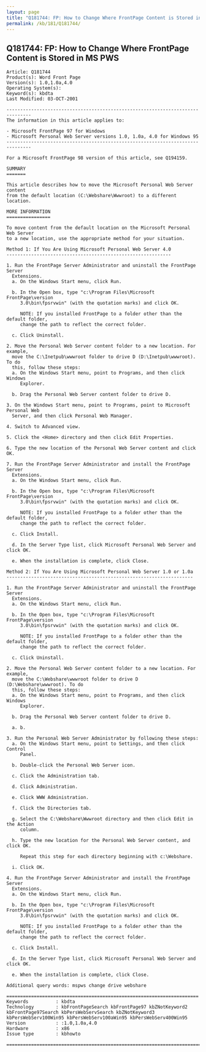 ```yaml
---
layout: page
title: "Q181744: FP: How to Change Where FrontPage Content is Stored in MS PWS"
permalink: /kb/181/Q181744/
---
```


## Q181744: FP: How to Change Where FrontPage Content is Stored in MS PWS

	Article: Q181744
	Product(s): Word Front Page
	Version(s): 1.0,1.0a,4.0
	Operating System(s): 
	Keyword(s): kbdta
	Last Modified: 03-OCT-2001
	
	-------------------------------------------------------------------------------
	The information in this article applies to:
	
	- Microsoft FrontPage 97 for Windows 
	- Microsoft Personal Web Server versions 1.0, 1.0a, 4.0 for Windows 95 
	-------------------------------------------------------------------------------
	
	For a Microsoft FrontPage 98 version of this article, see Q194159.
	
	SUMMARY
	=======
	
	This article describes how to move the Microsoft Personal Web Server content
	from the default location (C:\Webshare\Wwwroot) to a different location.
	
	MORE INFORMATION
	================
	
	To move content from the default location on the Microsoft Personal Web Server
	to a new location, use the appropriate method for your situation.
	
	Method 1: If You Are Using Microsoft Personal Web Server 4.0
	------------------------------------------------------------
	
	1. Run the FrontPage Server Administrator and uninstall the FrontPage Server
	  Extensions.
	  a. On the Windows Start menu, click Run.
	
	  b. In the Open box, type "c:\Program Files\Microsoft FrontPage\version
	     3.0\bin\fpsrvwin" (with the quotation marks) and click OK.
	
	     NOTE: If you installed FrontPage to a folder other than the default folder,
	     change the path to reflect the correct folder.
	
	  c. Click Uninstall.
	
	2. Move the Personal Web Server content folder to a new location. For example,
	  move the C:\Inetpub\wwwroot folder to drive D (D:\Inetpub\wwwroot). To do
	  this, follow these steps:
	  a. On the Windows Start menu, point to Programs, and then click Windows
	     Explorer.
	
	  b. Drag the Personal Web Server content folder to drive D.
	
	3. On the Windows Start menu, point to Programs, point to Microsoft Personal Web
	  Server, and then click Personal Web Manager.
	
	4. Switch to Advanced view.
	
	5. Click the <Home> directory and then click Edit Properties.
	
	6. Type the new location of the Personal Web Server content and click OK.
	
	7. Run the FrontPage Server Administrator and install the FrontPage Server
	  Extensions.
	  a. On the Windows Start menu, click Run.
	
	  b. In the Open box, type "c:\Program Files\Microsoft FrontPage\version
	     3.0\bin\fpsrvwin" (with the quotation marks) and click OK.
	
	     NOTE: If you installed FrontPage to a folder other than the default folder,
	     change the path to reflect the correct folder.
	
	  c. Click Install.
	
	  d. In the Server Type list, click Microsoft Personal Web Server and click OK.
	
	  e. When the installation is complete, click Close.
	
	Method 2: If You Are Using Microsoft Personal Web Server 1.0 or 1.0a
	--------------------------------------------------------------------
	
	1. Run the FrontPage Server Administrator and uninstall the FrontPage Server
	  Extensions.
	  a. On the Windows Start menu, click Run.
	
	  b. In the Open box, type "c:\Program Files\Microsoft FrontPage\version
	     3.0\bin\fpsrvwin" (with the quotation marks) and click OK.
	
	     NOTE: If you installed FrontPage to a folder other than the default folder,
	     change the path to reflect the correct folder.
	
	  c. Click Uninstall.
	
	2. Move the Personal Web Server content folder to a new location. For example,
	  move the C:\Webshare\wwwroot folder to drive D (D:\Webshare\wwwroot). To do
	  this, follow these steps:
	  a. On the Windows Start menu, point to Programs, and then click Windows
	     Explorer.
	
	  b. Drag the Personal Web Server content folder to drive D.
	
	  a. b.
	
	3. Run the Personal Web Server Administrator by following these steps:
	  a. On the Windows Start menu, point to Settings, and then click Control
	     Panel.
	
	  b. Double-click the Personal Web Server icon.
	
	  c. Click the Administration tab.
	
	  d. Click Administration.
	
	  e. Click WWW Administration.
	
	  f. Click the Directories tab.
	
	  g. Select the C:\Webshare\Wwwroot directory and then click Edit in the Action
	     column.
	
	  h. Type the new location for the Personal Web Server content, and click OK.
	
	     Repeat this step for each directory beginning with c:\Webshare.
	
	  i. Click OK.
	
	4. Run the FrontPage Server Administrator and install the FrontPage Server
	  Extensions.
	  a. On the Windows Start menu, click Run.
	
	  b. In the Open box, type "c:\Program Files\Microsoft FrontPage\version
	     3.0\bin\fpsrvwin" (with the quotation marks) and click OK.
	
	     NOTE: If you installed FrontPage to a folder other than the default folder,
	     change the path to reflect the correct folder.
	
	  c. Click Install.
	
	  d. In the Server Type list, click Microsoft Personal Web Server and click OK.
	
	  e. When the installation is complete, click Close.
	
	Additional query words: mspws change drive webshare
	
	======================================================================
	Keywords          : kbdta 
	Technology        : kbFrontPageSearch kbFrontPage97 kbZNotKeyword2 kbFrontPage97Search kbPersWebServSearch kbZNotKeyword3 kbPersWebServ100Win95 kbPersWebServ100aWin95 kbPersWebServ400Win95
	Version           : :1.0,1.0a,4.0
	Hardware          : x86
	Issue type        : kbhowto
	
	=============================================================================
	
